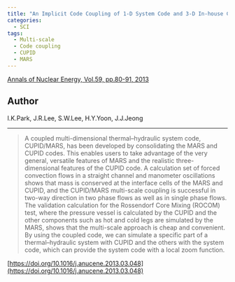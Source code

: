 ```yaml
---
title: "An Implicit Code Coupling of 1-D System Code and 3-D In-house CFD Code for Multi-scaled Simulations of Nuclear Reactor Transients"
categories:
  - SCI
tags:
  - Multi-scale
  - Code coupling
  - CUPID
  - MARS
---
```


[Annals of Nuclear Energy, Vol.59, pp.80-91, 2013](https://doi.org/10.1016/j.anucene.2013.03.048)


## Author

I.K.Park, J.R.Lee, S.W.Lee, H.Y.Yoon, J.J.Jeong

----

>A coupled multi-dimensional thermal–hydraulic system code, CUPID/MARS, has been developed by consolidating the MARS and CUPID codes. This enables users to take advantage of the very general, versatile features of MARS and the realistic three-dimensional features of the CUPID code. A calculation set of forced convection flows in a straight channel and manometer oscillations shows that mass is conserved at the interface cells of the MARS and CUPID, and the CUPID/MARS multi-scale coupling is successful in two-way direction in two phase flows as well as in single phase flows. The validation calculation for the Rossendorf Core Mixing (ROCOM) test, where the pressure vessel is calculated by the CUPID and the other components such as hot and cold legs are simulated by the MARS, shows that the multi-scale approach is cheap and convenient. By using the coupled code, we can simulate a specific part of a thermal–hydraulic system with CUPID and the others with the system code, which can provide the system code with a local zoom function.

[https://doi.org/10.1016/j.anucene.2013.03.048](https://doi.org/10.1016/j.anucene.2013.03.048)